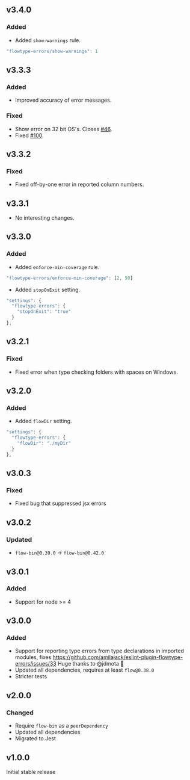 ## v3.4.0

### Added

- Added `show-warnings` rule.

```js
"flowtype-errors/show-warnings": 1
```

## v3.3.3

### Added
- Improved accuracy of error messages.

### Fixed
- Show error on 32 bit OS's. Closes [#46](https://github.com/amilajack/eslint-plugin-flowtype-errors/issues/46).
- Fixed [#100](https://github.com/amilajack/eslint-plugin-flowtype-errors/issues/100).

## v3.3.2

### Fixed

- Fixed off-by-one error in reported column numbers.

## v3.3.1

- No interesting changes.

## v3.3.0

### Added

- Added `enforce-min-coverage` rule.

```js
"flowtype-errors/enforce-min-coverage": [2, 50]
```

- Added `stopOnExit` setting.

```js
"settings": {
  "flowtype-errors": {
    "stopOnExit": "true"
  }
},
```

## v3.2.1

### Fixed

- Fixed error when type checking folders with spaces on Windows.

## v3.2.0

### Added

- Added `flowDir` setting.

```js
"settings": {
  "flowtype-errors": {
    "flowDir": "./myDir"
  }
},
```

## v3.0.3

### Fixed

- Fixed bug that suppressed jsx errors

## v3.0.2

### Updated

- `flow-bin@0.39.0` -> `flow-bin@0.42.0`

## v3.0.1

### Added

- Support for node >= 4

## v3.0.0

### Added

- Support for reporting type errors from type declarations in imported modules, fixes https://github.com/amilajack/eslint-plugin-flowtype-errors/issues/33 Huge thanks to @jdmota 🎉
- Updated all dependencies, requires at least `flow@0.38.0`
- Stricter tests

## v2.0.0

### Changed

- Require `flow-bin` as a `peerDependency`
- Updated all dependencies
- Migrated to Jest

## v1.0.0

Initial stable release
